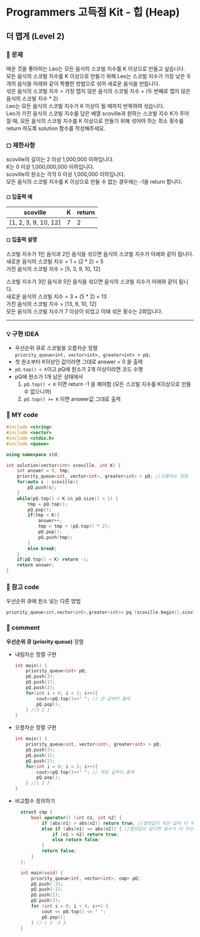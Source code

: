 # Programmers 고득점 Kit - 힙 (Heap)

## 더 맵게 (Level 2)

### 🌴 문제

매운 것을 좋아하는 Leo는 모든 음식의 스코빌 지수를 K 이상으로 만들고 싶습니다. <br>
모든 음식의 스코빌 지수를 K 이상으로 만들기 위해 Leo는 스코빌 지수가 가장 낮은 두 개의 음식을 아래와 같이 특별한 방법으로 섞어 새로운 음식을 만듭니다. <br>
섞은 음식의 스코빌 지수 = 가장 맵지 않은 음식의 스코빌 지수 + (두 번째로 맵지 않은 음식의 스코빌 지수 \* 2) <br>
Leo는 모든 음식의 스코빌 지수가 K 이상이 될 때까지 반복하여 섞습니다. <br>
Leo가 가진 음식의 스코빌 지수를 담은 배열 scoville과 원하는 스코빌 지수 K가 주어질 때, 모든 음식의 스코빌 지수를 K 이상으로 만들기 위해 섞어야 하는 최소 횟수를 return 하도록 solution 함수를 작성해주세요.

### ◻ 제한사항

scoville의 길이는 2 이상 1,000,000 이하입니다. <br>
K는 0 이상 1,000,000,000 이하입니다. <br>
scoville의 원소는 각각 0 이상 1,000,000 이하입니다. <br>
모든 음식의 스코빌 지수를 K 이상으로 만들 수 없는 경우에는 -1을 return 합니다.

#### ◻ 입출력 예

| scoville             | K   | return |
| -------------------- | --- | ------ |
| [1, 2, 3, 9, 10, 12] | 7   | 2      |

#### ◻ 입출력 설명

스코빌 지수가 1인 음식과 2인 음식을 섞으면 음식의 스코빌 지수가 아래와 같이 됩니다. <br>
새로운 음식의 스코빌 지수 = 1 + (2 \* 2) = 5 <br>
가진 음식의 스코빌 지수 = [5, 3, 9, 10, 12] <br>

스코빌 지수가 3인 음식과 5인 음식을 섞으면 음식의 스코빌 지수가 아래와 같이 됩니다. <br>
새로운 음식의 스코빌 지수 = 3 + (5 \* 2) = 13 <br>
가진 음식의 스코빌 지수 = [13, 9, 10, 12] <br>
모든 음식의 스코빌 지수가 7 이상이 되었고 이때 섞은 횟수는 2회입니다.

---

### 💡 구현 IDEA

- 우선순위 큐로 스코빌을 오름차순 정렬<br>
  `priority_queue<int, vector<int>, greater<int> > pQ;`
- 첫 원소부터 K이상인 값이라면 그대로 answer = 0 을 출력
- `pQ.top() < K`이고 pQ에 원소가 2개 이상이라면 코드 수행
- pQ에 원소가 1개 남은 상태에서
  1. `pQ.top() < K` 이면 return -1 을 해야함 (모든 스코빌 지수를 K이상으로 만들 수 없으니까)
  2. `pQ.top() >= K` 이면 answer값 그대로 출력

### 🤠 MY code

```c++
#include <string>
#include <vector>
#include <stdio.h>
#include <queue>

using namespace std;

int solution(vector<int> scoville, int K) {
    int answer = 0, tmp;
    priority_queue<int, vector<int>, greater<int> > pQ; //오름차순 정렬
    for(auto s : scoville){
        pQ.push(s);
    }
    while(pQ.top() < K && pQ.size() > 1) {
        tmp = pQ.top();
        pQ.pop();
        if(tmp < K){
            answer++;
            tmp = tmp + (pQ.top() * 2);
            pQ.pop();
            pQ.push(tmp);
        }
        else break;
    }
    if(pQ.top() < K) return -1;
    return answer;
}
```

### 💬 참고 code

우선순위 큐에 원소 넣는 다른 방법

```c++
priority_queue<int,vector<int>,greater<int>> pq (scoville.begin(),scoville.end());
```

### 📙 comment

**우선순위 큐 (priority queue)** 정렬

- 내림차순 정렬 구현

  ```c++
  int main() {
      priority_queue<int> pQ;
      pQ.push(3);
      pQ.push(1);
      pQ.push(2);
      for(int i = 0; i < 3; i++){
          cout<<pQ.top()<<" "; // 큰 값부터 출력
          pQ.pop();
      } //3 2 1
  }
  ```

- 오름차순 정렬 구현

  ```c++
  int main() {
      priority_queue<int, vector<int>, greater<int> > pQ;
      pQ.push(3);
      pQ.push(1);
      pQ.push(2);
      for(int i = 0; i < 3; i++){
          cout<<pQ.top()<<" "; // 작은 값부터 출력
          pQ.pop();
      } //1 2 3
  }
  ```

- 비교함수 정의하기

  ```c++
    struct cmp {
        bool operator() (int n1, int n2) {
            if (abs(n1) > abs(n2)) return true; //절댓값이 작은 값이 더 우선
            else if (abs(n1) == abs(n2)) { //절댓값이 같다면 음수가 더 우선
                if (n1 > n2) return true;
                else return false;
            }
            return false;
        }
    };

    int main(void) {
        priority_queue<int, vector<int>, cmp> pQ;
        pQ.push(-3);
        pQ.push(-1);
        pQ.push(2);
        pQ.push(3);
        for (int i = 0; i < 4; i++) {
            cout << pQ.top() << " ";
            pQ.pop();
        } //-1 2 -3 3
    }
  ```
